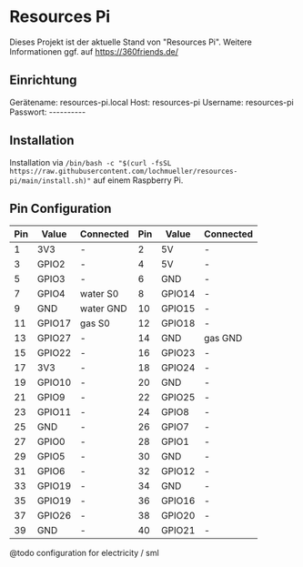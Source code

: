 # Resources Pi

Dieses Projekt ist der aktuelle Stand von "Resources Pi".
Weitere Informationen ggf. auf https://360friends.de/

## Einrichtung

Gerätename: resources-pi.local
Host: resources-pi
Username: resources-pi
Passwort: ----------

## Installation

Installation via `/bin/bash -c "$(curl -fsSL https://raw.githubusercontent.com/lochmueller/resources-pi/main/install.sh)"` auf einem Raspberry Pi.

## Pin Configuration

| Pin  | Value  | Connected | Pin | Value  | Connected |
|------|--------|-----------|-----|--------|-----------|
| 1    | 3V3    | -         | 2   | 5V     | -         |
| 3    | GPIO2  | -         | 4   | 5V     | -         |
| 5    | GPIO3  | -         | 6   | GND    | -         |
| 7    | GPIO4  | water S0  | 8   | GPIO14 | -         |
| 9    | GND    | water GND | 10  | GPIO15 | -         |
| 11   | GPIO17 | gas S0    | 12  | GPIO18 | -         |
| 13   | GPIO27 | -         | 14  | GND    | gas GND   |
| 15   | GPIO22 | -         | 16  | GPIO23 | -         |
| 17   | 3V3    | -         | 18  | GPIO24 | -         |
| 19   | GPIO10 | -         | 20  | GND    | -         |
| 21   | GPIO9  | -         | 22  | GPIO25 | -         |
| 23   | GPIO11 | -         | 24  | GPIO8  | -         |
| 25   | GND    | -         | 26  | GPIO7  | -         |
| 27   | GPIO0  | -         | 28  | GPIO1  | -         |
| 29   | GPIO5  | -         | 30  | GND    | -         |
| 31   | GPIO6  | -         | 32  | GPIO12 | -         |
| 33   | GPIO19 | -         | 34  | GND    | -         |
| 35   | GPIO19 | -         | 36  | GPIO16 | -         |
| 37   | GPIO26 | -         | 38  | GPIO20 | -         |
| 39   | GND    | -         | 40  | GPIO21 | -         |

@todo configuration for electricity / sml
